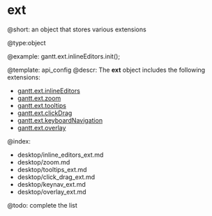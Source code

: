 ext
=============

@short:
	an object that stores various extensions

@type:object

@example:
gantt.ext.inlineEditors.init();

@template:	api_config
@descr:
The **ext** object includes the following extensions:

- [gantt.ext.inlineEditors](desktop/inline_editors_ext.md)
- [gantt.ext.zoom](desktop/zoom.md)
- [gantt.ext.tooltips](desktop/tooltips_ext.md)
- [gantt.ext.clickDrag](desktop/click_drag_ext.md)
- [gantt.ext.keyboardNavigation](desktop/keynav_ext.md)
- [gantt.ext.overlay](desktop/overlay_ext.md)


@index:
- desktop/inline_editors_ext.md
- desktop/zoom.md
- desktop/tooltips_ext.md
- desktop/click_drag_ext.md
- desktop/keynav_ext.md
- desktop/overlay_ext.md

@todo: complete the list